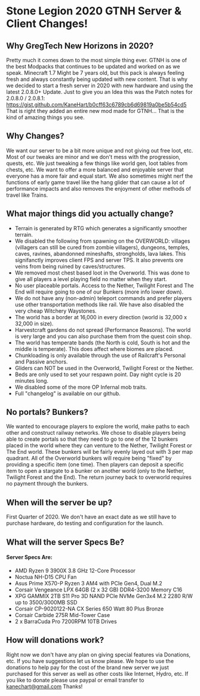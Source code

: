

# Stone Legion 2020 GTNH Server & Client Changes!

## Why GregTech New Horizons in 2020?

Pretty much it comes down to the most simple thing ever. GTNH is one of the best Modpacks that continues to be updated and worked on as we speak. Minecraft 1.7 Might be 7 years old, but this pack is always feeling fresh and always constantly being updated with new content. That is why we decided to start a fresh server in 2020 with new hardware and using the latest 2.0.8.0+ Update. Just to give you an Idea this was the Patch notes for 2.0.8.0 / 2.0.8.1: https://gist.github.com/KaneHart/b0cff63c6789cb6d69819a0be5b54cd5
That is right they added an entire new mod made for GTNH... That is the kind of amazing things you see. 

## Why Changes?

We want our server to be a bit more unique and not giving out free loot, etc. Most of our tweaks are minor and we don't mess with the progression, quests, etc. We just tweaking a few things like world gen, loot tables from chests, etc. We want to offer a more balanced and enjoyable server that everyone has a more fair and equal start. We also sometimes might nerf the functions of early game travel like the hang glider that can cause a lot of performance impacts and also removes the enjoyment of other methods of travel like Trains.

## What major things did you actually change?

- Terrain is generated by RTG which generates a significantly smoother terrain.
- We disabled the following from spawning on the OVERWORLD: villages (villagers can still be cured from zombie villagers), dungeons, temples, caves, ravines, abandonned mineshafts, strongholds, lava lakes. This signifanctly improves client FPS and server TPS. It also prevents ore veins from being ruined by caves/structures.
- We removed most chest based loot in the Overworld. This was done to give all players a level playing field no matter when they start.
- No user placeable portals. Access to the Nether, Twilight Forest and The End will require going to one of our Bunkers (more info lower down).
- We do not have any (non-admin) teleport commands and prefer players use other transportation methods like rail. We have also disabled the very cheap Witchery Waystones.
- The world has a border at 16,000 in every direction (world is 32,000 x 32,000 in size).
- Harvestcraft gardens do not spread (Performance Reasons). The world is very large and you can also purchase them from the quest coin shop.
- The world has temperate bands (the North is cold, South is hot and the middle is temperate). This does affect where biomes are placed.
- Chunkloading is only available through the use of Railcraft's Personal and Passive anchors.
- Gliders can NOT be used in the Overworld, Twilight Forest or the Nether.
- Beds are only used to set your respawn point. Day night cycle is 20 minutes long.
- We disabled some of the more OP Infernal mob traits.
- Full "changelog" is available on our github.

## No portals? Bunkers?

We wanted to encourage players to explore the world, make paths to each other and construct railway networks. We chose to disable players being able to create portals so that they need to go to one of the 12 bunkers placed in the world where they can venture to the Nether, Twilight Forest or The End world. These bunkers will be fairly evenly layed out with 3 per map quadrant. All of the Overworld bunkers will require being "fixed" by providing a specific item (one time). Then players can deposit a specific item to open a stargate to a bunker on another world (only to the Nether, Twilight Forest and the End). The return journey back to overworld requires no payment through the bunkers.

## When will the server be up?  

First Quarter of 2020. We don't have an exact date as we still have to purchase hardware, do testing and configuration for the launch. 

## What will the server Specs Be?

#### Server Specs Are:

- AMD Ryzen 9 3900X 3.8 GHz 12-Core Processor
- Noctua NH-D15 CPU Fan
- Asus Prime X570-P Ryzen 3 AM4 with PCIe Gen4, Dual M.2
- Corsair Vengeance LPX 64GB (2 x 32 GB) DDR4-3200 Memory C16
- XPG GAMMIX 2TB S11 Pro 3D NAND PCIe NVMe Gen3x4 M.2 2280 R/W up to 3500/3000MB SSD
- Corsair CP-9020122-NA CX Series 650 Watt 80 Plus Bronze
- Corsair Carbide 275R Mid-Tower Case
- 2 x BarraCuda Pro 7200RPM 10TB Drives

## How will donations work?

Right now we don't have any plan on giving special features via Donations, etc. If you have suggestions let us know please. We hope to use the donations to help pay for the cost of the brand new server we just purchased for this server as well as other costs like Internet, Hydro, etc. If you like to donate please use paypal or email transfer to kanechart@gmail.com Thanks!


